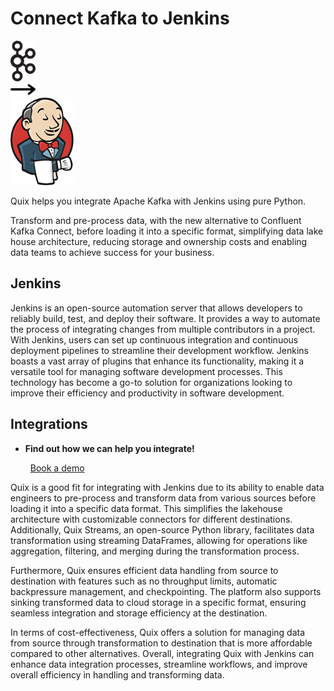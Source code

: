 # Connect Kafka to Jenkins

<div class="connect-images cards blog-grid-card" markdown>
<div>
<img src="../images/kafka_logo.png" width="40px" />
</div>
<div>
<img src="../images/arrow.svg" width="40px" />
</div>
<div>
<img src="./images/jenkins_1.jpg" />
</div>
</div>

Quix helps you integrate Apache Kafka with Jenkins using pure Python.

Transform and pre-process data, with the new alternative to Confluent Kafka Connect, before loading it into a specific format, simplifying data lake house architecture, reducing storage and ownership costs and enabling data teams to achieve success for your business.

## Jenkins

Jenkins is an open-source automation server that allows developers to reliably build, test, and deploy their software. It provides a way to automate the process of integrating changes from multiple contributors in a project. With Jenkins, users can set up continuous integration and continuous deployment pipelines to streamline their development workflow. Jenkins boasts a vast array of plugins that enhance its functionality, making it a versatile tool for managing software development processes. This technology has become a go-to solution for organizations looking to improve their efficiency and productivity in software development.

## Integrations

<div class="grid cards" markdown>

- __Find out how we can help you integrate!__

    <a class="md-button md-button--primary" href="https://quix.io/book-a-demo" target="_blank" style="margin:.5rem;">Book a demo</a>

</div>


Quix is a good fit for integrating with Jenkins due to its ability to enable data engineers to pre-process and transform data from various sources before loading it into a specific data format. This simplifies the lakehouse architecture with customizable connectors for different destinations. Additionally, Quix Streams, an open-source Python library, facilitates data transformation using streaming DataFrames, allowing for operations like aggregation, filtering, and merging during the transformation process. 

Furthermore, Quix ensures efficient data handling from source to destination with features such as no throughput limits, automatic backpressure management, and checkpointing. The platform also supports sinking transformed data to cloud storage in a specific format, ensuring seamless integration and storage efficiency at the destination.

In terms of cost-effectiveness, Quix offers a solution for managing data from source through transformation to destination that is more affordable compared to other alternatives. Overall, integrating Quix with Jenkins can enhance data integration processes, streamline workflows, and improve overall efficiency in handling and transforming data.

